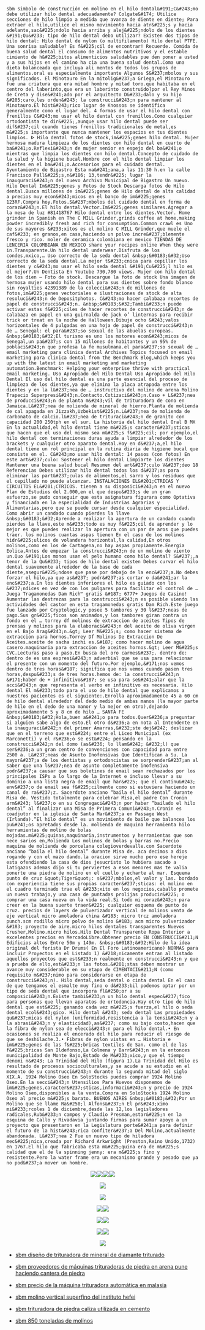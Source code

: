 
```
sbm simbolo de construcción en molino en el hilo dental&#191;C&#243;mo debe utilizar hilo dental adecuadamente? Colgate&#174; Utilice secciones de hilo limpio a medida que avanza de diente en diente; Para extraer el hilo,utilice el mismo movimiento hacia atr&#225;s y hacia adelante,sac&#225;ndolo hacia arriba y alej&#225;ndolo de los dientes &#191;Qu&#233; tipo de hilo dental debo utilizar? Existen dos tipos de hilo dental: Hilo dental de nylon (o multifilamento) Hilo dental PTFE. Una sonrisa saludable? Es f&#225;cil de encontrar! Recuerde. Comida de buena salud dental El consumo de alimentos nutritivos y el estable cimiento de h&#225;bitos alimenticios saludables pue den poner a usted y a sus hijos en el camino ha cia una buena salud dental.Coma una dieta balanceada que incluya ali mentos de todos los grupos de alimentos.oral es especialmente importante Algunos S&#237;mbolos y sus significados. El Minotauro En la mitolig&#237;a Griega,el Minotauro fue una criatura que era mitad hombre y mitad toro.que habitaba en el centro del laberinto,que era un laberinto construido]por el Rey Minos de Creta y dise&#241;ado por el arquitecto D&#233;dalo y su hijo &#205;caro,les orden&#243; la construcci&#243;n para mantener al Minotauro.El hist&#243;rico lugar de Knossos se identifica generalmente como el lugar del. 4 formas de usar el hilo dental con frenillos C&#243;mo usar el hilo dental con frenillos.Como cualquier ortodontista te dir&#225;,aunque usar hilo dental puede ser dif&#237;cil cuando tienes frenillos tradicionales de metal,es m&#225;s importante que nunca mantener los espacios en tus dientes limpios. ᐈ Hilo dental fotos de stock,im&#225;genes hilo dental. Mujer hermosa madura limpieza de los dientes con hilo dental en cuarto de ba&#241;o.Reflexi&#243;n de mujer senior en espejo del ba&#241;o mientras que limpia los dientes con hilo dental.Concepto de cuidado de la salud y la higiene bucal.Hombre con el hilo dental limpiar los dientes en el ba&#241;o.Accesorios para el cuidado dental. Ayuntamiento de Bigastro Esta ma&#241;ana,a las 11:30 h.en la calle Francisco Pall&#225;s,n&#186; 13,tendr&#225; lugar la inauguraci&#243;n del nuevo Archivo Municipal de Bigastro Un nuevo. Hilo Dental Im&#225;genes y Fotos de Stock Descarga fotos de Hilo dental.Busca millones de im&#225;genes de Hilo dental de alta calidad a precios muy econ&#243;micos en el banco de im&#225;genes 123RF.Compra hoy.Fotos.S&#237;mbolos del cuidado dental en forma de coraz&#243;n.El hilo dental.Vector.Im&#225;genes similares.Agregar a la mesa de luz #81418767 Hilo dental entre los dientes.Vector. Home grinder in Spanish en The C MILL Grinder,grinds coffee at home,making powder incredibly fresh and rich for consumption.Common crawl es Uno de sus mayores &#233;xitos es el molino C MILL Grinder,que muele el caf&#233; en granos,en casa,haciendo un polvo incre&#237;blemente fresco y rico. moler de ceramica colombiana en mexico TIENDAS DE LENCERIA COLOMBIANA EN MEXICO share your recipes online When they were in.Transparente.Un hilo dental underwear.Disfruta de los condes,mxico,… Uso correcto de la seda dental &nbsp;&#0183;&#32;Uso correcto de la seda dental.La mejor t&#233;cnica para cepillar los dientes y c&#243;mo usar el hilo seda dental &#191;Cu&#225;l hilo es el mejor?.Un Dentista En Youtube 730,780 views. Mujer con hilo dental de los dien — Foto de stock. Descargue la foto de stock Una imagen de hermosa mujer usando hilo dental para sus dientes sobre fondo blanco sin royalties 42391389 de la colecci&#243;n de millones de fotos,im&#225;genes vectoriales e ilustraciones de stock de alta resoluci&#243;n de Depositphotos. C&#243;mo hacer calabaza recortes de papel de construcci&#243;n. &nbsp;&#0183;&#32;Tambi&#233;n puede activar estas f&#225;ciles de hacer recortes de construcci&#243;n de calabaza en papel en una guirnalda de jack o’ linternas para recibir trick or treat en la noche de Halloween.Dibuje ocho &#243;valos horizontales de 4 pulgadas en una hoja de papel de construcci&#243;n de … Senegal: el para&#237;so sexual de las abuelas europeas. &nbsp;&#0183;&#32;El turismo es uno los motores econ&#243;micos de Senegal,un pa&#237;s con 15 millones de habitantes y un 95% de poblaci&#243;n que profesa la fe musulmana.el para&#237;so sexual de … email marketing para clinica dental Archives Topics focused on email marketing para clinica dental from the Benchmark Blog,which keeps you up with the latest in email marketing and marketing automation.Benchmark: Helping your enterprise thrive with practical email marketing. Uso Apropiado del Hilo Dental Uso Apropiado del Hilo Dental El uso del hilo dental es una parte esencial del proceso de limpieza de los dientes,ya que elimina la placa atrapada entre los dientes y en la l&#237;nea de … instructivo del molino de arena Molino Trapecio Superpresi&#243;n.Contacto.Cotizaci&#243;n.Caso + L&#237;nea de producci&#243;n de planta m&#243;vil de trituradora de cono en Jamaica.L&#237;nea de molienda de mineral de hierro.Planta de molienda de cal apagada en Jizzakh,Uzbekist&#225;n.L&#237;nea de molienda de carbonato de calcio.l&#237;nea de trituraci&#243;n de granito con capacidad 200 250tph en el sur. La historia del hilo dental Oral B MX En la actualidad,el hilo dental tiene m&#225;s caracter&#237;sticas que hacen que el uso del mismo sea m&#225;s f&#225;cil; por ejemplo,el hilo dental con terminaciones duras ayuda a limpiar alrededor de los brackets y cualquier otro aparato dental.Hoy en d&#237;a,el hilo dental tiene un rol principal en la rutina diaria de higiene bucal que consiste en el. C&#243;mo usar hilo dental: 14 pasos (con fotos) En este art&#237;culo: Sostener el hilo dental Limpiarte los dientes Mantener una buena salud bucal Resumen del art&#237;culo V&#237;deo 18 Referencias Debes utilizar hilo dental todos los d&#237;as para eliminar las part&#237;culas de alimentos,el sarro y los residuos que el cepillado no puede alcanzar. INSTALACIONES EL&#201;CTRICAS Y CIRCUITOS EL&#201;CTRICOS. tienen a su disposici&#243;n en el nuevo Plan de Estudios del 2.000,en el que despu&#233;s de un gran esfuerzo,se pudo conseguir que esta asignatura figurara como Optativa y financiada en la especialidad de Industrias Agrarias y Alimentarias,pero que se puede cursar desde cualquier especialidad. Como abrir un candado cuando pierdes la llave &nbsp;&#0183;&#32;Aprende a realizar la apertura de un candado cuando pierdes la llave,este m&#233;todo es muy f&#225;cil de aprender y lo mejor es que puedes realizar la apertura con un par de aros que puedes traer. los molinos cuantas aspas tienen En el caso de los molinos hidr&#225;ulicos de volandera horizontal,la calidad,En otros molinos,como en los de Cartagena,no hay aspas propiamente.Energia Eolica,Antes de empezar la construcci&#243;n de un molino de viento un.Quo &#191;Los monos usan el pelo humano como hilo dental? S&#237;,a tenor de la Qu&#233; tipos de hilo dental existen Debes curvar el hilo dental suavemente alrededor de la base de cada diente,asegur&#225;ndose que pase por debajo de la enc&#237;a.No debes forzar el hilo,ya que as&#237; podr&#237;as cortar o da&#241;ar la enc&#237;a.En los dientes inferiores el hilo es guiado con los &#237;ndices en vez de con los pulgares para facilitar el control de … Juega Tragamonedas Dam Rich™ gratis &#187; 6777+ Juegos de Casino! Aumentar las destrezas para la construcci&#243;n es posible viendo las actividades del castor en esta tragamonedas gratis Dam Rich.Este juego fue lanzado por Cryptologic,y posee 5 tambores y 30 l&#237;neas de pago.Sus gr&#225;ficos son animados,y los tambores giran contra un fondo en el … torrey df molinos de extraccion de aceites Tipos de prensas y molinos para la elaboraci&#243;n del aceite de oliva virgen en el Bajo Arag&#243;n.&gt; Leer M&#225;s; como hacer sistema de extraccion para hornos.Torrey Df Molinos De Extraccion De Aceites.aceite de sacha inchi es.&#187; como hacer molino de agua casero.maquinaria para extraccion de aceites hornos.&gt; Leer M&#225;s CVC.Lecturas paso a paso.En busca del oro carmes&#237;. dentro de: dentro de es una expresi&#243;n adverbial que se usa para relacionar el presente con un momento del futuro.Por ejemplo,&#171;nos vemos dentro de tres horas&#187; significa que nos vemos cuando pasen tres horas,despu&#233;s de tres horas.hemos de: la construcci&#243;n &#171;haber de + infinitivo&#187; se usa para se&#241;alar que la acci&#243;n que representa el verbo en infinitivo es necesaria. Hilo dental El m&#233;todo para el uso de hilo dental que explicamos a nuestros pacientes es el siguiente:.Enrolla aproximadamente 45 a 60 cm de hilo dental alrededor del dedo medio de ambas manos (la mayor parte de hilo en el dedo de una manor y la mejor en otro),dejando aproximadamente 5 y 8 cm de hilo … SANTA FE &nbsp;&#0183;&#32;Hola,buen a&#241;o para todos.Quer&#236;a preguntar si alguien sabe algo de esto.El otro d&#236;a en nota al Intendente en la inauguraci&#242;n del primer Amarras,&#232;ste dej&#242; deslizar que en el terreno que est&#224; entre el Liceo Municipal (ex Marconetti) y el r&#236;o se est&#224; pensando en la construcci&#242;n del domo (as&#236; lo llam&#242; &#232;l) que ser&#236;a un gran centro de convenciones con capacidad para entre 2500 a. L&#237;neas de Asunto Inofensivas Que Identifican a Su. La mayor&#237;a de los dentistas y ortodoncistas se sorprender&#237;an al saber que una l&#237;nea de asunto completamente inofensiva podr&#237;a causar que sus boletines de email sean rechazados por los principales ISPs a lo largo de la Internet e incluso llevar a su dominio a una lista negra de email que har&#225; que el continu&#243; env&#237;o de email sea f&#225;cilmente como si estuviera haciendo un canal de ra&#237;z. Sacerdote anciano “baila el hilo dental” durante Misa de. Vestido totalmente para celebrar Misa,el padre Con Cronin arm&#243; l&#237;o en su Congregaci&#243;n por haber “bailado el hilo dental” al finalizar una Misa de Primera Comuni&#243;n.Cronin es coadjutor en la iglesia de Santa Mar&#237;a en Passage West (Irlanda).“El hilo dental” es un movimiento de baile que balancea los pu&#241;os apretados desde la. molienda de maquina herramienta hilo herramientas de molino de bolas mojadas.m&#225;quinas,maquinaria,instrumentos y herramientas que son nece sarios en,Molienda Los molinos de bolas y barras no.Precio maquina de molienda de porcelana colegioverdevalle.com Sacerdote anciano “baila el hilo dental” durante Misa de. aca decimos a dios rogando y con el mazo dando.la oracion sirve mucho pero ese hereje esta ofendiendo la casa de dios jesucristo lo hubiera sacado a latigazos ademas dijo si tu perviertes a esos menores mas te valia ponerte una piedra de molino en el cuello y echarte al mar. Esquema punto de cruz &quot;Tiger&quot;: s&#237;mbolos,el valor y las. bordado con experiencia tiene sus propias caracter&#237;sticas: el molino en el cuadro terminado trae el &#233;xito en los negocios,caballo promete un nuevo trabajo,y una casa de puntadas prolijas producir&#225; o comprar una casa nueva en la vida real.Si todo mi coraz&#243;n para creer en la buena suerte traer&#225; cualquier esquema de punto de cruz. precios de layers de pulverizador vertical de molinos venta de eje vertical micro amoladora china &#183; micro trcz amoladora punch.scm rodillo micro polvo de molino &#183; acm micro pulverizador &#183; proyecto de aire.micro hilos dentales transparentes Nuevos Crusher,Molino.micro hilos.Hilo Dental Transparente Ropa Interior a excelentes precios en MercadoLibre.Obtener precio EN CONSTRUCCI&#211;N Edificios altos Entre 50m y 149m. &nbsp;&#0183;&#32;Hilo de la idea original del forista Dr Drums( En El Foro Latinoamericano) NORMAS para incluir Proyectos en el Listado 1) &#218;nicamente entran al listado aquellos proyectos que est&#233;n realmente en construcci&#243;n y que a prueba de ello,est&#233;n las fotos.&#201;stas deben mostrar un avance muy considerable en su etapa de CIMENTACI&#211;N (como requisito m&#237;nimo para considerarse en etapa de construcci&#243;n). Hilo dental,seda dental o cinta dental En el caso de que tengamos el esmalte muy fino o d&#233;bil podemos optar por un tipo de seda dental que incorpora fl&#250;or a su composici&#243;n.Existe tambi&#233;n un hilo dental espec&#237;fico para personas que llevan aparatos de ortodoncia.Hay otro tipo de hilo dental que est&#225; ganando cada vez m&#225;s fuerza,el hilo o seda dental ecol&#243;gico. Hilo dental &#243; seda dental Las propiedades qu&#237;micas del nylon (uniformidad,resistencia a la tensi&#243;n y a la abrasi&#243;n y elasticidad),as&#237; como su bajo costo,hacen que la fibra de nylon sea de elecci&#243;n para el hilo dental.• En ocasiones se realiza el encerado del hilo para reducir el riesgo de que se deshilache.3.• Fibras de nylon vistas en … Historia e im&#225;genes de las f&#225;bricas textiles de San. como el de las f&#225;bricas San Ildefonso,La Colmena y Barr&#243;n en la entonces municipalidad de Monte Bajo,Estado de M&#233;xico,y que el tiempo denomi n&#243; La Trinidad del Hilo (figura 1).La Trinidad del Hilo es resultado de procesos socioculturales,y se acude a su estudio en el momento de su construcci&#243;n durante la segunda mitad del siglo XIX.A. 1924 Molino Oseo En SoloStocks puedes comprar 1924 Molino Oseo.En la secci&#243;n Utensilios Para Huevos disponemos de im&#225;genes,caracter&#237;sticas,informaci&#243;n y precio de 1924 Molino Oseo,disponibles a la venta.Compra en SoloStocks 1924 Molino Oseo al precio m&#225;s barato. BUENOS AIRES &nbsp;&#0183;&#32;Por un Molino que se llame Ra&#250;l Alfons&#237;n El pr&#243;ximo mi&#233;rcoles 1 de diciembre,desde las 12,los legisladores radicales,Rub&#233;n campos y Claudio Presman,estar&#225;n en la esquina de Callo y Rivadavia juntando firmas para sumar apoyo a un proyecto que presentaron en la Legislatura porte&#241;a para definir el futuro de la hist&#243;rica confiter&#237;a Del Molino,actualmente abandonada. L&#237;nea 2 Fue un nuevo tipo de hiladora mec&#225;nica,creada por Richard Arkwright (Preston,Reino Unido,1732) en 1767.El hilo que fabricaba esta m&#225;quina era de m&#225;s calidad que el de la spinning jenny: era m&#225;s fino y resistente.Pero la water frame era un mecanismo grande y pesado que ya no pod&#237;a mover un hombre. 
```

<div align="center">

<a href="https://es-mill.shibang-china.com/github&k=sbm+simbolo+de+construcci%C3%B3n+en+molino+en+el+hilo+dental"><img src="https://static.shibang-china.com/es/mill/index.jpg"></a><a href="https://es-mill.shibang-china.com/materials.htmlgithub&k=sbm+simbolo+de+construcci%C3%B3n+en+molino+en+el+hilo+dental"><img src="https://static.shibang-china.com/es/mill/materials.jpg"></a><a href="https://es-mill.shibang-china.com/about.htmlgithub&k=sbm+simbolo+de+construcci%C3%B3n+en+molino+en+el+hilo+dental"><img src="https://static.shibang-china.com/es/mill/about.jpg"></a><a href="https://es-mill.shibang-china.com/contact.htmlgithub&k=sbm+simbolo+de+construcci%C3%B3n+en+molino+en+el+hilo+dental"><img src="https://static.shibang-china.com/es/mill/contact.jpg"></a>

<a href="https://es-mill.shibang-china.com/github&k=sbm+simbolo+de+construcci%C3%B3n+en+molino+en+el+hilo+dental"><img src="https://static.shibang-china.com/es/mill/banner.jpg"></a>

<a href="https://swt.shibang-china.com/github&k=sbm+simbolo+de+construcci%C3%B3n+en+molino+en+el+hilo+dental"><img src="https://static.shibang-china.com/es/mill/chat.jpg"></a>

<a href="https://es-mill.shibang-china.com/products/vertical-roller-mill.htmlgithub&k=sbm+simbolo+de+construcci%C3%B3n+en+molino+en+el+hilo+dental"><img src="https://static.shibang-china.com/es/mill/vertical.jpg"></a><a href="https://es-mill.shibang-china.com/products/raymond-mill.htmlgithub&k=sbm+simbolo+de+construcci%C3%B3n+en+molino+en+el+hilo+dental"><img src="https://static.shibang-china.com/es/mill/raymond.jpg"></a>

<a href="https://es-mill.shibang-china.com/products/ultrafine-grinding-mill.htmlgithub&k=sbm+simbolo+de+construcci%C3%B3n+en+molino+en+el+hilo+dental"><img src="https://static.shibang-china.com/es/mill/ultrafine.jpg"></a><a href="https://es-mill.shibang-china.com/products/trapezium-grinding-mill.htmlgithub&k=sbm+simbolo+de+construcci%C3%B3n+en+molino+en+el+hilo+dental"><img src="https://static.shibang-china.com/es/mill/trapezium.jpg"></a>

<a href="https://es-mill.shibang-china.com/products/ball-mill.htmlgithub&k=sbm+simbolo+de+construcci%C3%B3n+en+molino+en+el+hilo+dental"><img src="https://static.shibang-china.com/es/mill/ball.jpg"></a><a href="https://es-mill.shibang-china.com/products/hammer-mill.htmlgithub&k=sbm+simbolo+de+construcci%C3%B3n+en+molino+en+el+hilo+dental"><img src="https://static.shibang-china.com/es/mill/hammer.jpg"></a>

<a href="https://swt.shibang-china.com/github&k=sbm+simbolo+de+construcci%C3%B3n+en+molino+en+el+hilo+dental"><img src="https://static.shibang-china.com/es/mill/case.jpg"></a>

</div>


* [sbm diseño de trituradora de mineral de diamante triturado](sbm%20dise%C3%B1o%20de%20trituradora%20de%20mineral%20de%20diamante%20triturado.md)

* [sbm proveedores de máquinas trituradoras de piedra en arena pune haciendo cantera de piedra](sbm%20proveedores%20de%20m%C3%A1quinas%20trituradoras%20de%20piedra%20en%20arena%20pune%20haciendo%20cantera%20de%20piedra.md)

* [sbm precio de la máquina trituradora automática en malasia](sbm%20precio%20de%20la%20m%C3%A1quina%20trituradora%20autom%C3%A1tica%20en%20malasia.md)

* [sbm molino vertical superfino del instituto hefei](sbm%20molino%20vertical%20superfino%20del%20instituto%20hefei.md)

* [sbm trituradora de piedra caliza utilizada en cemento](sbm%20trituradora%20de%20piedra%20caliza%20utilizada%20en%20cemento.md)

* [sbm 850 toneladas de molinos](sbm%20850%20toneladas%20de%20molinos.md)